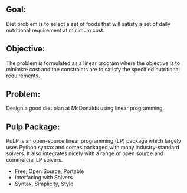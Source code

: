 
## Goal:

Diet problem is to select a set of foods that will satisfy a set of daily nutritional requirement at minimum cost.

## Objective:
The problem is formulated as a linear program where the objective is to minimize cost and the constraints are to satisfy the specified nutritional requirements.
	
## Problem:
Design a good diet plan at McDonalds using linear programming.

## Pulp Package:
PuLP is an open-source linear programming (LP) package which largely uses Python syntax and comes packaged with many industry-standard solvers. It also integrates nicely with a range of open source and commercial LP solvers.

* Free, Open Source, Portable
* Interfacing with Solvers 
* Syntax, Simplicity, Style

